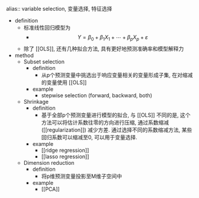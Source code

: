 alias:: variable selection, 变量选择, 特征选择

- definition
	- 标准线性回归模型为
		- $$
		  Y=\beta_{0}+\beta_{1} X_{1}+\cdots+\beta_{p} X_{p}+\varepsilon
		  $$
	- 除了 [[OLS]], 还有几种拟合方法, 具有更好地预测准确率和模型解释力
- method
	- Subset selection
		- definition
			- 从p个预测变量中挑选出于响应变量相关的变量形成子集, 在对缩减的变量使用 [[OLS]]
		- example
			- stepwise selection (forward, backward, both)
	- Shrinkage
		- definition
			- 基于全部p个预测变量进行模型的拟合, 与 [[OLS]] 不同的是, 这个方法可以将估计系数往零的方向进行压缩, 通过系数缩减([[regularization]]) 减少方差. 通过选择不同的系数缩减方法, 某些回归系数可以缩减至0, 可以用于变量选择.
		- example
			- [[ridge regression]]
			- [[lasso regression]]
	- Dimension reduction
		- definition
			- 将p维预测变量投影至M维子空间中
		- example
			- [[PCA]]